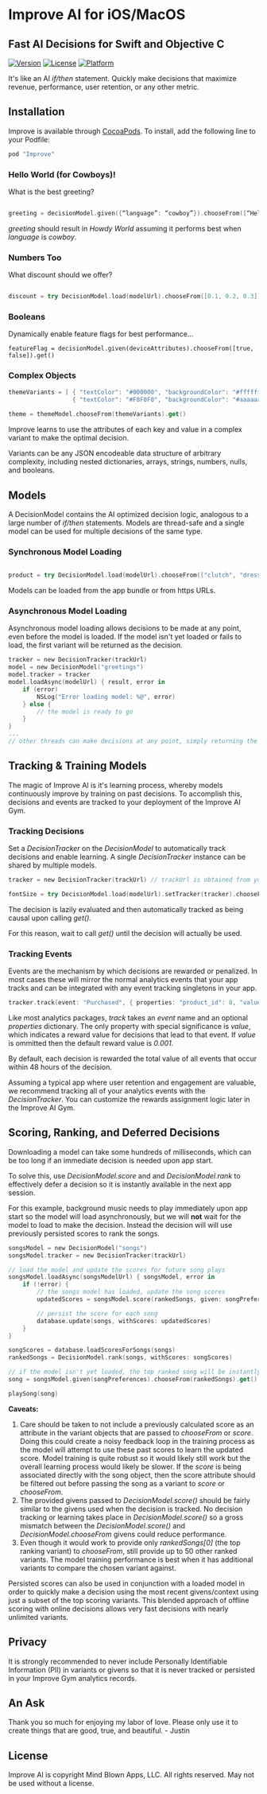 # Improve AI for iOS/MacOS

## Fast AI Decisions for Swift and Objective C
 
[![Version](https://img.shields.io/cocoapods/v/Improve.svg?style=flat)](http://cocoapods.org/pods/Improve)
[![License](https://img.shields.io/cocoapods/l/Improve.svg?style=flat)](http://cocoapods.org/pods/Improve)
[![Platform](https://img.shields.io/cocoapods/p/Improve.svg?style=flat)](http://cocoapods.org/pods/Improve)

It's like an AI *if/then* statement. Quickly make decisions that maximize revenue, performance, user retention, or any other metric.

## Installation

Improve is available through [CocoaPods](http://cocoapods.org). To install, add the following line to your Podfile:

```ruby
pod "Improve"
```

### Hello World (for Cowboys)!

What is the best greeting?

```swift

greeting = decisionModel.given({“language”: “cowboy”}).chooseFrom([“Hello World”, “Howdy World”, “Yo World”]).get()
```

*greeting* should result in *Howdy World* assuming it performs best when *language* is *cowboy*.

### Numbers Too

What discount should we offer?

```swift

discount = try DecisionModel.load(modelUrl).chooseFrom([0.1, 0.2, 0.3]).get()

```

### Booleans

Dynamically enable feature flags for best performance...

```
featureFlag = decisionModel.given(deviceAttributes).chooseFrom([true, false]).get()
```

### Complex Objects

```swift
themeVariants = [ { "textColor": "#000000", "backgroundColor": "#ffffff" },
                  { "textColor": "#F0F0F0", "backgroundColor": "#aaaaaa" } ]
                            
theme = themeModel.chooseFrom(themeVariants).get()

```

Improve learns to use the attributes of each key and value in a complex variant to make the optimal decision.

Variants can be any JSON encodeable data structure of arbitrary complexity, including nested dictionaries, arrays, strings, numbers, nulls, and booleans.

## Models

A DecisionModel contains the AI optimized decision logic, analogous to a large number of *if/then* statements. Models are thread-safe and a single model can be used for multiple decisions of the same type.

### Synchronous Model Loading

```swift

product = try DecisionModel.load(modelUrl).chooseFrom(["clutch", "dress", "jacket"]).get()

```

Models can be loaded from the app bundle or from https URLs.

### Asynchronous Model Loading

Asynchronous model loading allows decisions to be made at any point, even before the model is loaded.  If the model isn't yet loaded or fails to load, the first variant will be returned as the decision.

```swift
tracker = new DecisionTracker(trackUrl)
model = new DecisionModel("greetings") 
model.tracker = tracker
model.loadAsync(modelUrl) { result, error in
    if (error)
        NSLog("Error loading model: %@", error)
    } else {
        // the model is ready to go
    }
}
...
// other threads can make decisions at any point, simply returning the first variant if the model isn't loaded
```

## Tracking & Training Models

The magic of Improve AI is it's learning process, whereby models continuously improve by training on past decisions. To accomplish this, decisions and events are tracked to your deployment of the Improve AI Gym.

### Tracking Decisions

Set a *DecisionTracker* on the *DecisionModel* to automatically track decisions and enable learning.  A single *DecisionTracker* instance can be shared by multiple models.

```swift
tracker = new DecisionTracker(trackUrl) // trackUrl is obtained from your Gym configuration

fontSize = try DecisionModel.load(modelUrl).setTracker(tracker).chooseFrom([12, 16, 20]).get()
```

The decision is lazily evaluated and then automatically tracked as being causal upon calling *get()*.

For this reason, wait to call *get()* until the decision will actually be used.

### Tracking Events

Events are the mechanism by which decisions are rewarded or penalized.  In most cases these will mirror the normal analytics events that your app tracks and can be integrated with any event tracking singletons in your app.

```swift
tracker.track(event: "Purchased", { properties: "product_id": 8, "value": 19.99 })
```

Like most analytics packages, *track* takes an *event* name and an optional *properties* dictionary.  The only property with special significance is *value*, which indicates a reward value for decisions that lead to that event.  If *value* is ommitted then the default reward value is *0.001*.

By default, each decision is rewarded the total value of all events that occur within 48 hours of the decision.

Assuming a typical app where user retention and engagement are valuable, we recommend tracking all of your analytics events with the *DecisionTracker*.  You can customize the rewards assignment logic later in the Improve AI Gym.

## Scoring, Ranking, and Deferred Decisions

Downloading a model can take some hundreds of milliseconds, which can be too long if an immediate decision is needed upon app start.

To solve this, use *DecisionModel.score* and and *DecisionModel.rank* to effectively defer a decision so it is instantly available in the next app session.

For this example, background music needs to play immediately upon app start so the model will load asynchronously, but we will **not** wait for the model to load to make the decision. Instead the decision will will use previously persisted scores to rank the songs.

```swift
songsModel = new DecisionModel("songs")
songsModel.tracker = new DecisionTracker(trackUrl)

// load the model and update the scores for future song plays
songsModel.loadAsync(songsModelUrl) { songsModel, error in
    if (!error) {
        // the songs model has loaded, update the song scores
        updatedScores = songsModel.score(rankedSongs, given: songPreferences)

        // persist the score for each song
        database.update(songs, withScores: updatedScores)
    }
}

songScores = database.loadScoresForSongs(songs)
rankedSongs = DecisionModel.rank(songs, withScores: songScores)

// if the model isn't yet loaded, the top ranked song will be instantly chosen and the decision will then be tracked on get()
song = songsModel.given(songPreferences).chooseFrom(rankedSongs).get()

playSong(song)
```

**Caveats:** 

1. Care should be taken to not include a previously calculated score as an attribute in the variant objects that are passed to *chooseFrom* or *score*. Doing this could create a noisy feedback loop in the training process as the model will attempt to use these past scores to learn the updated score.  Model training is quite robust so it would likely still work but the overall learning process would likely be slower. If the *score* is being associated directly with the song object, then the score attribute should be filtered out before passing the song as a variant to *score* or *chooseFrom*.
2. The provided givens passed to *DecisionModel.score()* should be fairly similar to the givens used when the decision is tracked.  No decision tracking or learning takes place in *DecisionModel.score()* so a gross mismatch between the *DecisionModel.score()* and *DecisionModel.chooseFrom* givens could reduce performance.
3. Even though it would work to provide only *rankedSongs[0]* (the top ranking variant) to *chooseFrom*, still provide up to 50 other ranked variants. The model training performance is best when it has additional variants to compare the chosen variant against. 

Persisted scores can also be used in conjunction with a loaded model in order to quickly make a decision using the most recent givens/context using just a subset of the top scoring variants.  This blended approach of offline scoring with online decisions allows very fast decisions with nearly unlimited variants.

## Privacy
  
It is strongly recommended to never include Personally Identifiable Information (PII) in variants or givens so that it is never tracked or persisted in your Improve Gym analytics records.

## An Ask

Thank you so much for enjoying my labor of love. Please only use it to create things that are good, true, and beautiful. - Justin

## License

Improve AI is copyright Mind Blown Apps, LLC. All rights reserved.  May not be used without a license.
